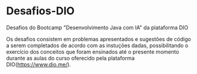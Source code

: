 # Desafios-DIO
Desafios do Bootcamp "Desenvolvimento Java com IA" da plataforma DIO

Os desafios consistem em problemas apresentados e sugestões de código a serem completados de acordo com as instuções dadas, possibilitando o exercício dos conceitos que foram ensinados até o presente momento durante as aulas do curso oferecido pela plataforma DIO(https://www.dio.me/).
